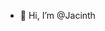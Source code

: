 - 👋 Hi, I’m @Jacinth
<!---
Jacinth999/Jacinth999 is a ✨ special ✨ repository because its `README.md` (this file) appears on your GitHub profile.
You can click the Preview link to take a look at your changes.
--->
